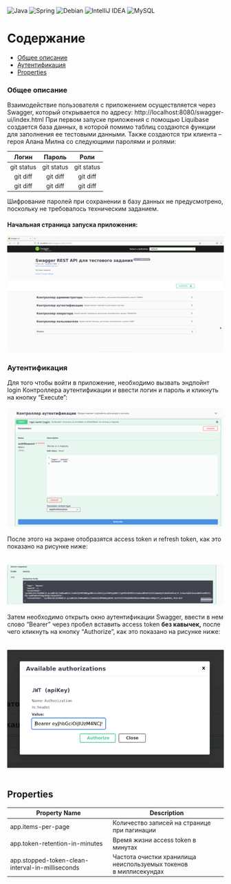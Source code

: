 ![Java](https://img.shields.io/badge/java-%23ED8B00.svg?style=for-the-badge&logo=openjdk&logoColor=white)
![Spring](https://img.shields.io/badge/spring-%236DB33F.svg?style=for-the-badge&logo=spring&logoColor=white)
![Debian](https://img.shields.io/badge/Debian-D70A53?style=for-the-badge&logo=debian&logoColor=white)
![IntelliJ IDEA](https://img.shields.io/badge/IntelliJIDEA-000000.svg?style=for-the-badge&logo=intellij-idea&logoColor=white)
![MySQL](https://img.shields.io/badge/mysql-4479A1.svg?style=for-the-badge&logo=mysql&logoColor=white)

# Содержание
 - [Общее описание](#description)
 - [Аутентификация](#auth) 
 - [Properties](#properties)

<a name="description"></a> 
<h3>Общее описание</h3>
Взаимодействие пользователя с приложением осуществляется через Swagger, который открывается по адресу: http://localhost:8080/swagger-ui/index.html
При первом запуске приложения с помощью Liquibase создается база данных, в которой помимо таблиц создаются функции для заполнения ее тестовыми данными. 
Также создаются три клиента – героя Алана Милна со следующими паролями и ролями:<br>

| Логин |Пароль | Роли |
| :---:         |     :---:      |          :---: |
| git status   | git status     | git status    |
| git diff     | git diff       | git diff      |    
| git diff     | git diff       | git diff      |   

Шифрование паролей при сохранении в базу данных не предусмотрено, поскольку не требовалось техническим заданием. 

<h4>Начальная страница запуска приложения:</h4>

![Screenshot](https://github.com/SergeiAidinov/images/blob/main/claims-server_1.png)


<a name="auth"></a> 
<h3>Аутентификация</h3>

Для того чтобы войти в приложение, необходимо вызвать эндпойнт login Контроллера аутентификации и ввести логин и пароль и кликнуть на кнопку “Execute”:<br>
<br>
![Screenshot](https://github.com/SergeiAidinov/images/blob/main/claims-server_2.png?raw=true)
<br><br>
После этого на экране отобразятся access token и refresh token, как это показано на рисунке ниже:<br>
<br><br>
![Screenshot](https://github.com/SergeiAidinov/images/blob/main/claims-server_3.png?raw=true)
<br><br>
Затем необходимо открыть окно аутентификации Swagger, ввести в нем слово “Bearer” через пробел вставить access token <b>без кавычек,</b> после чего кликнуть на кнопку “Authorize”, как это показано на рисунке ниже: <br>
<br><br>
![Screenshot](https://github.com/SergeiAidinov/images/blob/main/claims-server_4.png?raw=true)
<br><br>


## Properties

| Property Name                     | Description                                                                                                                                                                                                                           |
|-----------------------------------|-------------------------------------------------------------------------------------------------------------------------------------------------------------------------------------------------------|
| app.items-per-page                        | Количество записей на странице при пагинации                                                                                                                                                                                                       |
| app.token-retention-in-minutes | Время жизни access token в минутах                                                                                                                                                                                             |
| app.stopped-token-clean-interval-in-milliseconds                    | Частота очистки хранилища неиспользуемых токенов <br>в миллисекундах                                                                                                                                                                  |

